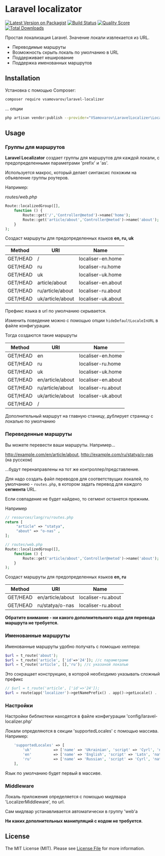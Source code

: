 # Laravel localizator

[![Latest Version on Packagist](https://img.shields.io/packagist/v/vsamovarov/laravel-localizer.svg?style=flat-square)](https://packagist.org/packages/vsamovarov/laravel-localizer)
[![Build Status](https://img.shields.io/travis/vsamovarov/laravel-localizer/master.svg?style=flat-square)](https://travis-ci.org/vsamovarov/laravel-localizer)
[![Quality Score](https://img.shields.io/scrutinizer/g/vsamovarov/laravel-localizer.svg?style=flat-square)](https://scrutinizer-ci.com/g/vsamovarov/laravel-localizer)
[![Total Downloads](https://img.shields.io/packagist/dt/vsamovarov/laravel-localizer.svg?style=flat-square)](https://packagist.org/packages/vsamovarov/laravel-localizer)

Простая локализация Laravel. Значение локали извлекается из URL.

- Переводимые маршруты
- Возможность скрыть локаль по умолчанию в URL
- Поддерживает кеширование
- Поддержка именованных маршрутов

## Installation

Установка с помощью Composer:

```bash
composer require vsamovarov/laravel-localizer
```

... опции
```bash
php artisan vendor:publish --provider="VSamovarov\LaravelLocalizer\LocalizerServiceProvider"
```
## Usage

### Группы для маршрутов

**Laravel Localizator** создает группы для маршрутов для каждой локали, с предопределенными параметрами 'prefix' и 'as'.

Используется макрос, который делает синтаксис похожим на объявление группы роутеров.

Например:

_routes/web.php_

```php
Route::localizedGroup([],
    function () {
        Route::get('/','Controller@metod')->name('home');
        Route::get('article/about','Controller@metod')->name('about');
    }
);
```

Создаст маршруты для предопределенных языков **en, ru, uk**

| Method   | URI              | Name               |
| -------- | ---------------- | ------------------ |
| GET/HEAD | /                | localiser-en.home  |
| GET/HEAD | ru               | localiser-ru.home  |
| GET/HEAD | uk               | localiser-uk.home  |
| GET/HEAD | article/about    | localiser-en.about |
| GET/HEAD | ru/article/about | localiser-ru.about |
| GET/HEAD | uk/article/about | localiser-uk.about |


Префикс языка в url по умолчанию скрывается.

Изменить поведение можно с помощью опции `hideDefaultLocaleInURL` в файле конфигурации.

Тогда создаются такие маршруты

| Method   | URI              | Name               |
| -------- | ---------------- | ------------------ |
| GET/HEAD | en               | localiser-en.home  |
| GET/HEAD | ru               | localiser-ru.home  |
| GET/HEAD | uk               | localiser-uk.home  |
| GET/HEAD | en/article/about | localiser-en.about |
| GET/HEAD | ru/article/about | localiser-ru.about |
| GET/HEAD | uk/article/about | localiser-uk.about |
| GET/HEAD | /                |                    |

Дополнительный маршрут на главную станицу, дублирует страницу с локалью по умолчанию

### Переведенные маршруты

Вы можете перевести ваши маршруты.
Например...

http://example.com/en/article/about,
http://example.com/ru/statya/o-nas (на русском)

...будут перенаправлены на тот же контроллер/представление.

Для надо создать файл переводов для соответствущих локалей, по умолчанию - `routes.php`, в котором задать перевод для каждого **сегмента** URL.

Если совпадение не будет найдено, то сегмент останется прежним.

Например
```php
// resources/lang/ru/routes.php
return [
     "article" => "statya",
     "about" => "o-nas" ,
];
```

```php
// routes/web.php
Route::localizedGroup([],
    function () {
        Route::get('article/about','Controller@metod')->name('about');
    }
);
```

Создаст маршруты для предопределенных языков **en, ru**

| Method   | URI              | Name               |
| -------- | ---------------- | ------------------ |
| GET/HEAD | en/article/about | localiser-ru.about |
| GET/HEAD | ru/statya/o-nas  | localiser-ru.about |

**Обратите внимание - ни какого дополнительного кода для перевода маршрута не требуется.**

### Именованные маршруты

Именованные маршруты удобно получать с помощью хелпера:

```php
$url = t_route('about');
$url = t_route('article', ['id'=>'24']); //с параметрами
$url = t_route('article', [],'ru'); //с указаной локалью
```

Это сокращает конструкцию, в которой необходимо указывать сложный префикс

```php
// $url = t_route('article', ['id'=>'24']);
$url = route(app('localizer')->getNamePrefix() . app()->getLocale() . '.' .'article', ['id'=>'24']);
```

### Настройки

Настройки библиотеки находятся в файле конфигурации 'config/laravel-localizer.php'

Локали определяются в секции 'supportedLocales' с помощью массива. Например:

```php
    'supportedLocales' => [
        'uk'          => ['name' => 'Ukrainian', 'script' => 'Cyrl', 'native' => 'українська', 'regional' => 'uk_UA'],
        'en'          => ['name' => 'English', 'script' => 'Latn', 'native' => 'English', 'regional' => 'en_GB'],
        'ru'          => ['name' => 'Russian', 'script' => 'Cyrl', 'native' => 'русский', 'regional' => 'ru_RU'],
    ],
```

Язык по умолчанию будет первый в массиве.

### Middleware

Локаль приложения определяется с помощью мидлвара 'LocalizerMiddleware', по url.

Сам мидлвар устанавливается автоматически в группу 'web'а

**Ни каких дополнительных манипуляций с кодом не требуется**.

## License

The MIT License (MIT). Please see [License File](LICENSE.md) for more information.
